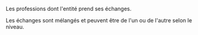Les professions dont l'entité prend ses échanges.

Les échanges sont mélangés et peuvent être de l'un ou de l'autre selon le niveau.